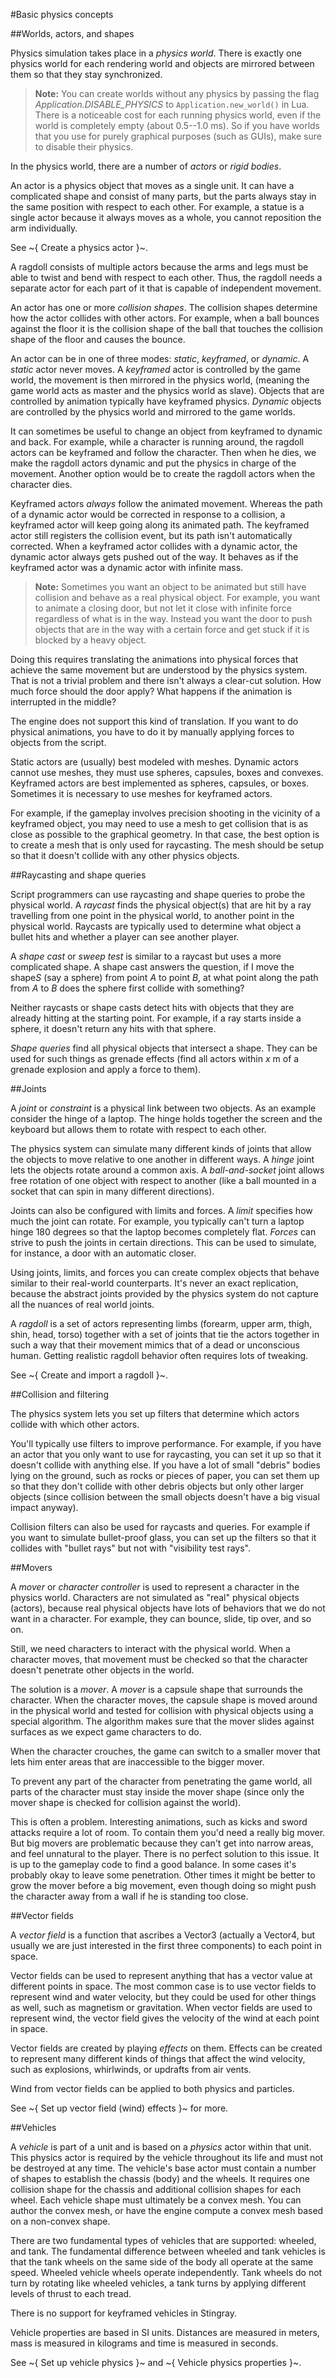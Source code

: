 ﻿#Basic physics concepts

##Worlds, actors, and shapes

Physics simulation takes place in a *physics world*. There is exactly one physics world for each rendering world and objects are mirrored between them so that they stay synchronized.

  > **Note:** You can create worlds without any physics by passing the flag *Application.DISABLE_PHYSICS* to `Application.new_world()` in Lua. There is a noticeable cost for each running physics world, even if the world is completely empty (about 0.5--1.0 ms). So if you have worlds that you use for purely graphical purposes (such as GUIs), make sure to disable their physics.

In the physics world, there are a number of *actors* or *rigid bodies*.

An actor is a physics object that moves as a single unit. It can have a complicated shape and consist of many parts, but the parts always stay in the same position with respect to each other. For example, a statue is a single actor because it always moves as a whole, you cannot reposition the arm individually.

See ~{ Create a physics actor }~.

A ragdoll consists of multiple actors because the arms and legs must be able to twist and bend with respect to each other. Thus, the ragdoll needs a separate actor for each part of it that is capable of independent movement.

An actor has one or more *collision shapes*. The collision shapes determine how the actor collides with other actors. For example, when a ball bounces against the floor it is the collision shape of the ball that touches the collision shape of the floor and causes the bounce.

An actor can be in one of three modes: *static*, *keyframed*, or *dynamic*. A *static* actor never moves. A *keyframed* actor is controlled by the game world, the movement is then mirrored in the physics world, (meaning the game world acts as master and the physics world as slave). Objects that are controlled by animation typically have keyframed physics. *Dynamic* objects are controlled by the physics world and mirrored to the game worlds.

It can sometimes be useful to change an object from keyframed to dynamic and back. For example, while a character is running around, the ragdoll actors can be keyframed and follow the character. Then when he dies, we make the ragdoll actors dynamic and put the physics in charge of the movement. Another option would be to create the ragdoll actors when the character dies.

Keyframed actors *always* follow the animated movement. Whereas the path of a dynamic actor would be corrected in response to a collision, a keyframed actor will keep going along its animated path. The keyframed actor still registers the collision event, but its path isn't automatically corrected. When a keyframed actor collides with a dynamic actor, the dynamic actor always gets pushed out of the way. It behaves as if the keyframed actor was a dynamic actor with infinite mass.

  > **Note:** Sometimes you want an object to be animated but still have collision and behave as a real physical object. For example, you want to animate a closing door, but not let it close with infinite force regardless of what is in the way. Instead you want the door to push objects that are in the way with a certain force and get stuck if it is blocked by a heavy object.

 Doing this requires translating the animations into physical forces that achieve the same movement but are understood by the physics system. That is not a trivial problem and there isn't always a clear-cut solution. How much force should the door apply? What happens if the animation is interrupted in the middle?

 The engine does not support this kind of translation. If you want to do physical animations, you have to do it by manually applying forces to objects from the script.

Static actors are (usually) best modeled with meshes. Dynamic actors cannot use meshes, they must use spheres, capsules, boxes and convexes. Keyframed actors are best implemented as spheres, capsules, or boxes. Sometimes it is necessary to use meshes for keyframed actors.

For example, if the gameplay involves precision shooting in the vicinity of a keyframed object, you may need to use a mesh to get collision that is as close as possible to the graphical geometry. In that case, the best option is to create a mesh that is only used for raycasting. The mesh should be setup so that it doesn't collide with any other physics objects.

##Raycasting and shape queries

Script programmers can use raycasting and shape queries to probe the physical world.
A *raycast* finds the physical object(s) that are hit by a ray travelling from one point in the physical world, to another point in the physical world. Raycasts are typically used to determine what object a bullet hits and whether a player can see another player.

A *shape cast* or *sweep test* is similar to a raycast but uses a more complicated shape. A shape cast answers the question, if I move the shape*S* (say a sphere) from point *A* to point *B*, at what point along the path from *A* to *B* does the sphere first collide with something?

Neither raycasts or shape casts detect hits with objects that they are already hitting at the starting point. For example, if a ray starts inside a sphere, it doesn't return any hits with that sphere.

*Shape queries* find all physical objects that intersect a shape. They can be used for such things as grenade effects (find all actors within *x* m of a grenade explosion and apply a force to them).

##Joints

A *joint* or *constraint* is a physical link between two objects. As an example consider the hinge of a laptop. The hinge holds together the screen and the keyboard but allows them to rotate with respect to each other.

The physics system can simulate many different kinds of joints that allow the objects to move relative to one another in different ways. A *hinge* joint lets the objects rotate around a common axis. A *ball-and-socket* joint allows free rotation of one object with respect to another (like a ball mounted in a socket that can spin in many different directions).

Joints can also be configured with limits and forces. A *limit* specifies how much the joint can rotate. For example, you typically can't turn a laptop hinge 180 degrees so that the laptop becomes completely flat. *Forces* can strive to push the joints in certain directions. This can be used to simulate, for instance, a door with an automatic closer.

Using joints, limits, and forces you can create complex objects that behave similar to their real-world counterparts. It's never an exact replication, because the abstract joints provided by the physics system do not capture all the nuances of real world joints.

A *ragdoll* is a set of actors representing limbs (forearm, upper arm, thigh, shin, head, torso) together with a set of joints that tie the actors together in such a way that their movement mimics that of a dead or unconscious human. Getting realistic ragdoll behavior often requires lots of tweaking.

See ~{ Create and import a ragdoll }~.

##Collision and filtering

The physics system lets you set up filters that determine which actors collide with which other actors.

You'll typically use filters to improve performance. For example, if you have an actor that you only want to use for raycasting, you can set it up so that it doesn't collide with anything else. If you have a lot of small "debris" bodies lying on the ground, such as rocks or pieces of paper, you can set them up so that they don't collide with other debris objects but only other larger objects (since collision between the small objects doesn't have a big visual impact anyway).

Collision filters can also be used for raycasts and queries. For example if you want to simulate bullet-proof glass, you can set up the filters so that it collides with "bullet rays" but not with "visibility test rays".

##Movers

A *mover* or *character controller* is used to represent a character in the physics world.
Characters are not simulated as "real" physical objects (actors), because real physical objects have lots of behaviors that we do not want in a character. For example, they can bounce, slide, tip over, and so on.

Still, we need characters to interact with the physical world. When a character moves, that movement must be checked so that the character doesn't penetrate other objects in the world.

The solution is a *mover*. A *mover* is a capsule shape that surrounds the character. When the character moves, the capsule shape is moved around in the physical world and tested for collision with physical objects using a special algorithm. The algorithm makes sure that the mover slides against surfaces as we expect game characters to do.

When the character crouches, the game can switch to a smaller mover that lets him enter areas that are inaccessible to the bigger mover.

To prevent any part of the character from penetrating the game world, all parts of the character must stay inside the mover shape (since only the mover shape is checked for collision against the world).

This is often a problem. Interesting animations, such as kicks and sword attacks require a lot of room. To contain them you'd need a really big mover. But big movers are problematic because they can't get into narrow areas, and feel unnatural to the player. There is no perfect solution to this issue. It is up to the gameplay code to find a good balance. In some cases it's probably okay to leave some penetration. Other times it might be better to grow the mover before a big movement, even though doing so might push the character away from a wall if he is standing too close.

##Vector fields

A *vector field* is a function that ascribes a Vector3 (actually a Vector4, but usually we are just interested in the first three components) to each point in space.

Vector fields can be used to represent anything that has a vector value at different points in space. The most common case is to use vector fields to represent wind and water velocity, but they could be used for other things as well, such as magnetism or gravitation. When vector fields are used to represent wind, the vector field gives the velocity of the wind at each point in space.

Vector fields are created by playing *effects* on them. Effects can be created to represent many different kinds of things that affect the wind velocity, such as explosions, whirlwinds, or updrafts from air vents.

Wind from vector fields can be applied to both physics and particles.

See ~{ Set up vector field (wind) effects }~ for more.

##Vehicles

A *vehicle* is part of a unit and is based on a *physics* actor within that unit. This physics actor is required by the vehicle throughout its life and must not be destroyed at any time.
The vehicle's base actor must contain a number of shapes to establish the chassis (body) and the wheels. It requires one collision shape for the chassis and additional collision shapes for each wheel. Each vehicle shape must ultimately be a convex mesh. You can author the convex mesh, or have the engine compute a convex mesh based on a non-convex shape.

There are two fundamental types of vehicles that are supported: wheeled, and tank. The fundamental difference between wheeled and tank vehicles is that the tank wheels on the same side of the body all operate at the same speed. Wheeled vehicle wheels operate independently. Tank wheels do not turn by rotating like wheeled vehicles, a tank turns by applying different levels of thrust to each tread.

There is no support for keyframed vehicles in Stingray.

Vehicle properties are based in SI units. Distances are measured in meters, mass is measured in kilograms and time is measured in seconds.

See ~{ Set up vehicle physics }~ and ~{ Vehicle physics properties }~.
